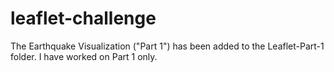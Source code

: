 # leaflet-challenge

The Earthquake Visualization ("Part 1") has been added to the Leaflet-Part-1 folder.  I have worked on Part 1 only. 